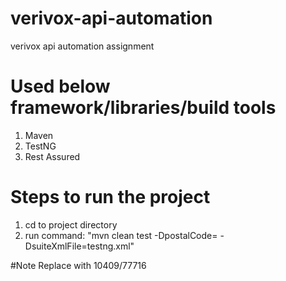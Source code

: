 # verivox-api-automation
 verivox api automation assignment

# Used below framework/libraries/build tools

1. Maven
2. TestNG
3. Rest Assured


# Steps to run the project 

1. cd to project directory
2. run command: "mvn clean test -DpostalCode=<postalCode> -DsuiteXmlFile=testng.xml"

#Note
Replace <postalCode> with 10409/77716
